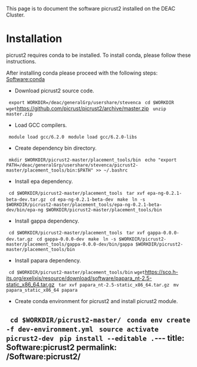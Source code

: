 This page is to document the software picrust2 installed on the DEAC
Cluster.

# Installation

picrust2 requires conda to be installed. To install conda, please follow
these instructions.

After installing conda please proceed with the following steps:
[Software:conda](Software:conda "wikilink")

  - Download picrust2 source code.

` export WORKDIR=/deac/generalGrp/usershare/stevenca`
` cd $WORKDIR`
` wget `<https://github.com/picrust/picrust2/archive/master.zip>
` unzip master.zip`

  - Load GCC compilers.

` module load gcc/6.2.0`
` module load gcc/6.2.0-libs`

  - Create dependency bin
directory.

` mkdir $WORKDIR/picrust2-master/placement_tools/bin`
` echo "export PATH=/deac/generalGrp/usershare/stevenca/picrust2-master/placement_tools/bin:$PATH" >> ~/.bashrc`

  - Install epa
dependency.

` cd $WORKDIR/picrust2-master/placement_tools`
` tar xvf epa-ng-0.2.1-beta-dev.tar.gz`
` cd epa-ng-0.2.1-beta-dev`
` make`
` ln -s $WORKDIR/picrust2-master/placement_tools/epa-ng-0.2.1-beta-dev/bin/epa-ng $WORKDIR/picrust2-master/placement_tools/bin`

  - Install gappa
dependency.

` cd $WORKDIR/picrust2-master/placement_tools`
` tar xvf gappa-0.0.0-dev.tar.gz`
` cd gappa-0.0.0-dev`
` make`
` ln -s $WORKDIR/picrust2-master/placement_tools/gappa-0.0.0-dev/bin/gappa $WORKDIR/picrust2-master/placement_tools/bin`

  - Install papara
dependency.

` cd $WORKDIR/picrust2-master/placement_tools/bin`
` wget `<https://sco.h-its.org/exelixis/resource/download/software/papara_nt-2.5-static_x86_64.tar.gz>
` tar xvf papara_nt-2.5-static_x86_64.tar.gz`
` mv papara_static_x86_64 papara`

  - Create conda environment for picrust2 and install picrust2 module.

` cd $WORKDIR/picrust2-master/`
` conda env create -f dev-environment.yml`
` source activate picrust2-dev`
` pip install --editable .`---
title: Software:picrust2
permalink: /Software:picrust2/
---

